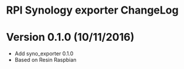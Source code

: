 RPI Synology exporter ChangeLog
=================================

# Version 0.1.0 (10/11/2016)

- Add syno_exporter 0.1.0
- Based on Resin Raspbian
